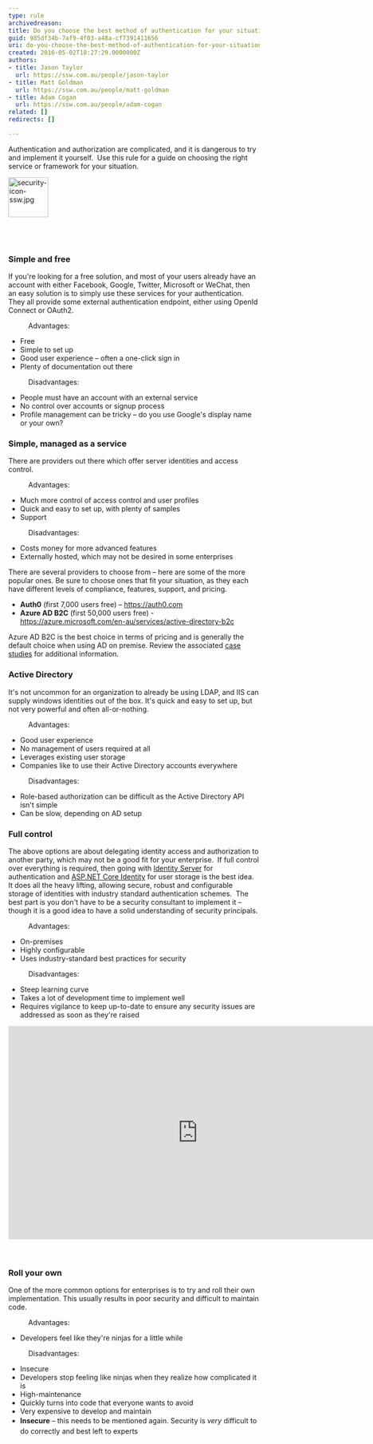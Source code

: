 ```yaml
---
type: rule
archivedreason: 
title: Do you choose the best method of authentication for your situation?
guid: 985df34b-7af9-4f03-a48a-cf7391411656
uri: do-you-choose-the-best-method-of-authentication-for-your-situation
created: 2016-05-02T18:27:29.0000000Z
authors:
- title: Jason Taylor
  url: https://ssw.com.au/people/jason-taylor
- title: Matt Goldman
  url: https://ssw.com.au/people/matt-goldman
- title: Adam Cogan
  url: https://ssw.com.au/people/adam-cogan
related: []
redirects: []

---
```



<p>Authentication and authorization are complicated, and it is dangerous to try and implement it yourself.&#160; Use this rule for a guide on choosing the right service or framework for your situation.​​<br></p><dl class="image"><dt>​<img src="/PublishingImages/security-icon-ssw.jpg" alt="security-icon-ssw.jpg" style="width&#58;80px;height&#58;80px;" />​<br></dt></dl>
<br><excerpt class='endintro'></excerpt><br>
<h3>Simple and free</h3><p>If you're looking for a free solution, and most of your users already have an account with either Facebook, Google, Twitter,&#160;Microsoft or WeChat, then an easy solution is to simply use these services for your authentication. ​They all provide some external authentication endpoint, either using OpenId Connect or OAuth2.</p><dd class="ssw15-rteElement-FigureGood">
   Advantages​​&#58;<br></dd><ul><li>Free</li><li>Simple to set up</li><li>Good user experience – often a one-click sign in</li><li>Plenty of documentation out there</li></ul><dd class="ssw15-rteElement-FigureBad">
   Disadvantages​​&#58;<br></dd><ul><li>People must have an account with an external service</li><li>No control over accounts or signup process</li><li>Profile management can be​ tricky – do you use Google's display name or your own?</li></ul><h3>Simple, managed as a service</h3><p>There are providers out there which offer server identities and access control.</p><dd class="ssw15-rteElement-FigureGood">
   Advantages​​​&#58;<br></dd><ul><li>Much more control of access control and user profiles</li><li>Quick and easy to set up, with plenty of samples</li><li>Support</li></ul><dd class="ssw15-rteElement-FigureBad">
   Disadvantages​&#58;<br></dd><ul><li>Costs money for more advanced features</li><li>Externally hosted, which may not be desired in some enterprises</li></ul><p>There are several providers to choose from – here are some of the more popular ones. Be sure to choose ones that fit your situation, as they each have different levels of compliance, features, support, and pricing.</p><ul><li><b>Auth0</b> (first 7,000 users free) – <a href="https&#58;//auth0.com/">https&#58;//auth0.com​</a><br></li><li><b>Azure AD B2C</b><b></b> (first 50,000 users free) - <a href="https&#58;//azure.microsoft.com/en-au/services/active-directory-b2c/">https&#58;//azure.microsoft.com/en-au/services/active-directory-b2c​</a><br></li></ul><div>Azure AD B2C is the best choice in terms of pricing and is generally the default choice when using AD on premise. Review the associated <a href="https&#58;//azure.microsoft.com/en-au/case-studies/?term=B2C">case studies</a> for additional information.​<br></div><h3>Active Directory</h3><p>It's not uncommon for an organization to already be using LDAP, and IIS can supply windows identities out of the box. It's quick and easy to set up, but not very powerful and often all-or-nothing.</p><dd class="ssw15-rteElement-FigureGood">
   Advantages​&#58;<br></dd><ul><li>Good user experience</li><li>No management of users required at all</li><li>Leverages existing user storage</li><li>Companies like to use their Active Directory accounts everywhere</li></ul><dd class="ssw15-rteElement-FigureBad">
   Disadvantages​&#58;<br></dd><ul><li>Role-based authorization can be difficult as the Active Directory API isn't simple&#160;</li><li>Can be slow, depending on AD setup</li></ul><h3 class="ssw15-rteElement-H3">Full control</h3><p>The above options are about delegating identity access and authorization to another party, which may not be a good fit for your enterprise.&#160; If full control over everything is required, then going with <a href="https&#58;//github.com/IdentityServer/IdentityServer3">Identity Server</a>&#160;for authentication and&#160;<a href="https&#58;//docs.microsoft.com/en-us/aspnet/core/security/authentication/identity?view=aspnetcore-3.0&amp;tabs=visual-studio">ASP.NET Core Identity​</a>&#160;for user storage is the best idea.&#160; It does all the heavy lifting, allowing secure, robust and configurable storage of identities with industry standard authentication schemes.&#160; The best part is you don't have to be a security consultant to implement it – though it is a good idea to have a solid understanding of security principals.</p><dd class="ssw15-rteElement-FigureGood">
   Advantages​&#58;<br></dd><ul><li>On-premises</li><li>Highly configurable</li><li>Uses industry-standard best practices for security</li></ul><dd class="ssw15-rteElement-FigureBad">
   Disadvantages​​&#58;<br></dd><ul><li>Steep learning curve</li><li>Takes a lot of development time to implement well</li><li>Requires vigilance to keep up-to-date to ensure any security issues are addressed as soon as they're raised<br></li></ul><div><div class="ms-rtestate-read ms-rte-embedcode ms-rte-embedil ms-rtestate-notify">
      <iframe width="760" height="428" src="https&#58;//www.youtube.com/embed/5OUQZAvxZuA?ecver=1" frameborder="0"></iframe>&#160;</div>
   <br>
</div><h3>Roll your own</h3><p>One of the more common options for enterprises is to try and roll their own implementation.&#160;This usually results in poor security and difficult to maintain code.</p><dd class="ssw15-rteElement-FigureGood">
   Advantages​​&#58;<br></dd><ul><li>Developers feel like they're ninjas for a little while</li></ul><dd class="ssw15-rteElement-FigureBad">
   ​​Disadvantages&#58;<br></dd><ul><li>Insecure&#160;</li><li>Developers stop feeling like ninjas when they realize how complicated it is</li><li>High-maintenance&#160;</li><li>Quickly turns into code that everyone wants to avoid</li><li>Very expensive to develop and maintain</li><li><strong>Insecure</strong> – this needs to be mentioned again. Security is <em style="line-height&#58;1.6;">very</em> difficult to do correctly and best left to experts<br></li></ul>


